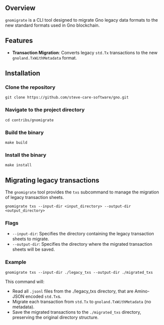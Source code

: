 ## Overview

`gnomigrate` is a CLI tool designed to migrate Gno legacy data formats to the new standard formats used in Gno
blockchain.

## Features

- **Transaction Migration**: Converts legacy `std.Tx` transactions to the new `gnoland.TxWithMetadata` format.

## Installation

### Clone the repository

```shell
git clone https://github.com/steve-care-software/gno.git
```

### Navigate to the project directory

```shell
cd contribs/gnomigrate
```

### Build the binary

```shell
make build
```

### Install the binary

```shell
make install
```

## Migrating legacy transactions

The `gnomigrate` tool provides the `txs` subcommand to manage the migration of legacy transaction sheets.

```shell
gnomigrate txs --input-dir <input_directory> --output-dir <output_directory>
```

### Flags

- `--input-dir`:  Specifies the directory containing the legacy transaction sheets to migrate.
- `--output-dir`:  Specifies the directory where the migrated transaction sheets will be saved.

### Example

```shell
gnomigrate txs --input-dir ./legacy_txs --output-dir ./migrated_txs
```

This command will:

- Read all `.jsonl` files from the ./legacy_txs directory, that are Amino-JSON encoded `std.Tx`s.
- Migrate each transaction from `std.Tx` to `gnoland.TxWithMetadata` (no metadata).
- Save the migrated transactions to the `./migrated_txs` directory, preserving the original directory structure.
